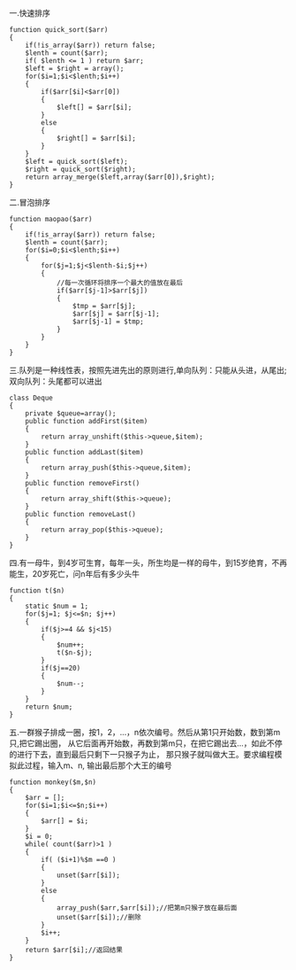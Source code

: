 
一.快速排序

    function quick_sort($arr)
    {
    	if(!is_array($arr)) return false;
    	$lenth = count($arr);
    	if( $lenth <= 1 ) return $arr;
    	$left = $right = array();
    	for($i=1;$i<$lenth;$i++)
    	{
    		if($arr[$i]<$arr[0])
    		{
    			$left[] = $arr[$i];
    		}
    		else
    		{
    			$right[] = $arr[$i];
    		}
    	}
    	$left = quick_sort($left);
    	$right = quick_sort($right);
    	return array_merge($left,array($arr[0]),$right);
    }
    
二.冒泡排序
 
    function maopao($arr)
    {
        if(!is_array($arr)) return false;
        $lenth = count($arr);
        for($i=0;$i<$lenth;$i++)
        {
            for($j=1;$j<$lenth-$i;$j++)
            {
                //每一次循环将排序一个最大的值放在最后
                if($arr[$j-1]>$arr[$j])
                {
                    $tmp = $arr[$j];
                    $arr[$j] = $arr[$j-1];
                    $arr[$j-1] = $tmp; 
                }
            }
        }
    }

三.队列是一种线性表，按照先进先出的原则进行,单向队列：只能从头进，从尾出;双向队列：头尾都可以进出

    class Deque
    {
        private $queue=array();
        public function addFirst($item)
        {
            return array_unshift($this->queue,$item);
        }
        public function addLast($item)
        {
            return array_push($this->queue,$item);
        }
        public function removeFirst()
        {
            return array_shift($this->queue);
        }
        public function removeLast()
        {
            return array_pop($this->queue);
        }
    }


四.有一母牛，到4岁可生育，每年一头，所生均是一样的母牛，到15岁绝育，不再能生，20岁死亡，问n年后有多少头牛

    function t($n) 
    {
        static $num = 1;
        for($j=1; $j<=$n; $j++)
        {
            if($j>=4 && $j<15) 
            {
                $num++;
                t($n-$j);
            }
            if($j==20)
            {
                $num--;
            }
        }
        return $num;
    }

五.一群猴子排成一圈，按1，2，...，n依次编号。然后从第1只开始数，数到第m只,把它踢出圈，
从它后面再开始数，再数到第m只，在把它踢出去...，如此不停的进行下去，直到最后只剩下一只猴子为止，
那只猴子就叫做大王。要求编程模拟此过程，输入m、n, 输出最后那个大王的编号
 
    function monkey($m,$n)
    {
        $arr = [];
        for($i=1;$i<=$n;$i++)
        {
            $arr[] = $i;
        }
        $i = 0;
        while( count($arr)>1 )
        {
            if( ($i+1)%$m ==0 )  
            {
                unset($arr[$i]);
            }
            else
            {
                array_push($arr,$arr[$i]);//把第m只猴子放在最后面
                unset($arr[$i]);//删除
            }
            $i++;
        }
        return $arr[$i];//返回结果
    }
